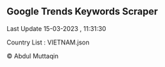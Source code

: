 

## Google Trends Keywords Scraper 
 
Last Update 15-03-2023 , 11:31:30

Country List :
VIETNAM.json



© Abdul Muttaqin 
